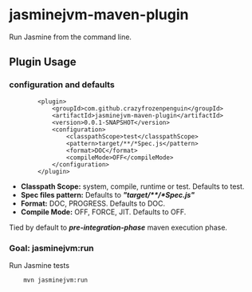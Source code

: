 jasminejvm-maven-plugin
==================

Run Jasmine from the command line.

Plugin Usage
------------

### configuration and defaults

			<plugin>
				<groupId>com.github.crazyfrozenpenguin</groupId>
				<artifactId>jasminejvm-maven-plugin</artifactId>
				<version>0.0.1-SNAPSHOT</version>
				<configuration>
					<classpathScope>test</classpathScope>
					<pattern>target/**/*Spec.js</pattern>
					<format>DOC</format>
					<compileMode>OFF</compileMode>
				</configuration>
			</plugin>

* __Classpath Scope:__ system, compile, runtime or test. Defaults to test.
* __Spec files pattern:__ Defaults to ___"target/**/*Spec.js"___
* __Format:__ DOC, PROGRESS. Defaults to DOC.
* __Compile Mode:__ OFF, FORCE, JIT. Defaults to OFF.

Tied by default to ___pre-integration-phase___ maven execution phase.

### Goal: jasminejvm:run

Run Jasmine tests

        mvn jasminejvm:run

